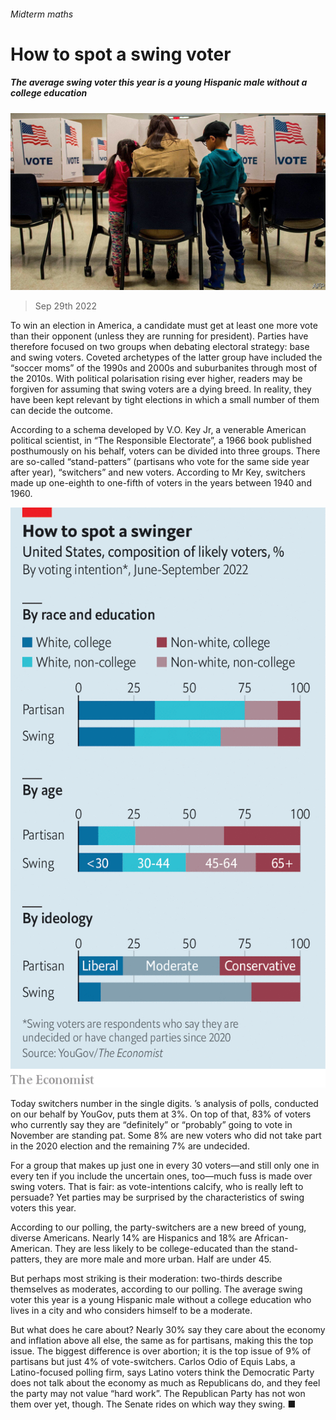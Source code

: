 ###### Midterm maths

# How to spot a swing voter 

##### The average swing voter this year is a young Hispanic male without a college education 

![image](images/20221001_USP502.jpg) 

> Sep 29th 2022 


To win an election in America, a candidate must get at least one more vote than their opponent (unless they are running for president). Parties have therefore focused on two groups when debating electoral strategy: base and swing voters. Coveted archetypes of the latter group have included the “soccer moms” of the 1990s and 2000s and suburbanites through most of the 2010s. With political polarisation rising ever higher, readers may be forgiven for assuming that swing voters are a dying breed. In reality, they have been kept relevant by tight elections in which a small number of them can decide the outcome.

According to a schema developed by V.O. Key Jr, a venerable American political scientist, in “The Responsible Electorate”, a 1966 book published posthumously on his behalf, voters can be divided into three groups. There are so-called “stand-patters” (partisans who vote for the same side year after year), “switchers” and new voters. According to Mr Key, switchers made up one-eighth to one-fifth of voters in the years between 1940 and 1960. 

![image](images/20221001_USC111.png) 


Today switchers number in the single digits. ’s analysis of polls, conducted on our behalf by YouGov, puts them at 3%. On top of that, 83% of voters who currently say they are “definitely” or “probably” going to vote in November are standing pat. Some 8% are new voters who did not take part in the 2020 election and the remaining 7% are undecided. 

For a group that makes up just one in every 30 voters—and still only one in every ten if you include the uncertain ones, too—much fuss is made over swing voters. That is fair: as vote-intentions calcify, who is really left to persuade? Yet parties may be surprised by the characteristics of swing voters this year.

According to our polling, the party-switchers are a new breed of young, diverse Americans. Nearly 14% are Hispanics and 18% are African-American. They are less likely to be college-educated than the stand-patters, they are more male and more urban. Half are under 45. 

But perhaps most striking is their moderation: two-thirds describe themselves as moderates, according to our polling. The average swing voter this year is a young Hispanic male without a college education who lives in a city and who considers himself to be a moderate.

But what does he care about? Nearly 30% say they care about the economy and inflation above all else, the same as for partisans, making this the top issue. The biggest difference is over abortion; it is the top issue of 9% of partisans but just 4% of vote-switchers. Carlos Odio of Equis Labs, a Latino-focused polling firm, says Latino voters think the Democratic Party does not talk about the economy as much as Republicans do, and they feel the party may not value “hard work”. The Republican Party has not won them over yet, though. The Senate rides on which way they swing. ■

